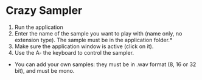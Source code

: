 # Crazy Sampler
1) Run the application
2) Enter the name of the sample you want to play with (name only, no extension type).
   The sample must be in the application folder.*
3) Make sure the application window is active (click on it).
4) Use the A- the keyboard to control the sampler.

* You can add your own samples: they must be in .wav format (8, 16 or 32 bit),
and must be mono.
